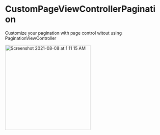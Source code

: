 # CustomPageViewControllerPagination
Customize your pagination with page control witout using PaginationViewController

<img width="278" alt="Screenshot 2021-08-08 at 1 11 15 AM" src="https://user-images.githubusercontent.com/55498333/128612179-07b97129-9212-438e-8370-84500433b6ac.png">

